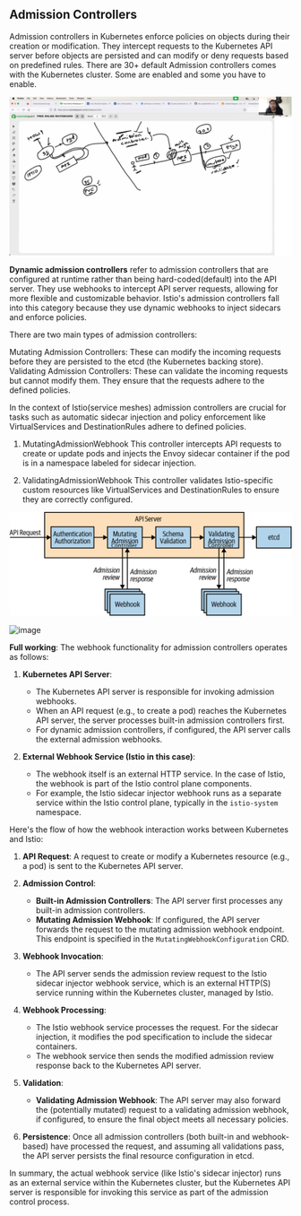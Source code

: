 ## Admission Controllers

Admission controllers in Kubernetes enforce policies on objects during their creation or modification. They intercept requests to the Kubernetes API server before objects are persisted and can modify or deny requests based on predefined rules. 
There are 30+ default Admission controllers comes with the Kubernetes cluster. Some are enabled and some you have to enable.

![alt text](<Service Mesh explained in 60 minutes _ Istio mTLS and Canary Demo _ Complete beginner level guide 55-38 screenshot.png>)


**Dynamic admission controllers** refer to admission controllers that are configured at runtime rather than being hard-coded(default) into the API server. They use webhooks to intercept API server requests, allowing for more flexible and customizable behavior. Istio's admission controllers fall into this category because they use dynamic webhooks to inject sidecars and enforce policies. <br/>

There are two main types of admission controllers:<br/>

Mutating Admission Controllers: These can modify the incoming requests before they are persisted to the etcd (the Kubernetes backing store).<br/>
Validating Admission Controllers: These can validate the incoming requests but cannot modify them. They ensure that the requests adhere to the defined policies.<br/>

In the context of Istio(service meshes) admission controllers are crucial for tasks such as automatic sidecar injection and policy enforcement like VirtualServices and DestinationRules adhere to defined policies.

1. MutatingAdmissionWebhook
This controller intercepts API requests to create or update pods and injects the Envoy sidecar container if the pod is in a namespace labeled for sidecar injection.

2. ValidatingAdmissionWebhook
This controller validates Istio-specific custom resources like VirtualServices and DestinationRules to ensure they are correctly configured.

![alt text](kubp_1701-1.png)

![image](https://github.com/HimanshuMishra123/istio-guide/assets/164254902/7f0a4146-9a79-4618-9d83-f26b6aef288d)

**Full working**:
The webhook functionality for admission controllers operates as follows:

1. **Kubernetes API Server**:
   - The Kubernetes API server is responsible for invoking admission webhooks.
   - When an API request (e.g., to create a pod) reaches the Kubernetes API server, the server processes built-in admission controllers first.
   - For dynamic admission controllers, if configured, the API server calls the external admission webhooks.

2. **External Webhook Service (Istio in this case)**:
   - The webhook itself is an external HTTP service. In the case of Istio, the webhook is part of the Istio control plane components.
   - For example, the Istio sidecar injector webhook runs as a separate service within the Istio control plane, typically in the `istio-system` namespace.

Here's the flow of how the webhook interaction works between Kubernetes and Istio:

1. **API Request**: A request to create or modify a Kubernetes resource (e.g., a pod) is sent to the Kubernetes API server.

2. **Admission Control**:
   - **Built-in Admission Controllers**: The API server first processes any built-in admission controllers.
   - **Mutating Admission Webhook**: If configured, the API server forwards the request to the mutating admission webhook endpoint. This endpoint is specified in the `MutatingWebhookConfiguration` CRD.
   
3. **Webhook Invocation**:
   - The API server sends the admission review request to the Istio sidecar injector webhook service, which is an external HTTP(S) service running within the Kubernetes cluster, managed by Istio.

4. **Webhook Processing**:
   - The Istio webhook service processes the request. For the sidecar injection, it modifies the pod specification to include the sidecar containers.
   - The webhook service then sends the modified admission review response back to the Kubernetes API server.

5. **Validation**:
   - **Validating Admission Webhook**: The API server may also forward the (potentially mutated) request to a validating admission webhook, if configured, to ensure the final object meets all necessary policies.

6. **Persistence**: Once all admission controllers (both built-in and webhook-based) have processed the request, and assuming all validations pass, the API server persists the final resource configuration in etcd.

In summary, the actual webhook service (like Istio's sidecar injector) runs as an external service within the Kubernetes cluster, but the Kubernetes API server is responsible for invoking this service as part of the admission control process.
